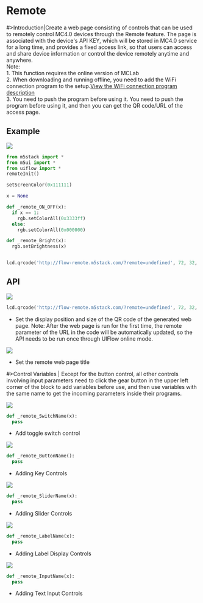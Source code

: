 # Remote

#>Introduction|Create a web page consisting of controls that can be used to remotely control MC4.0 devices through the Remote feature. The page is associated with the device's API KEY, which will be stored in MC4.0 service for a long time, and provides a fixed access link, so that users can access and share device information or control the device remotely anytime and anywhere. <br>Note:<br>1. This function requires the online version of MCLab<br>2. When downloading and running offline, you need to add the WiFi connection program to the setup.[View the WiFi connection program description](/en/MCLab/blockly/hardwares/network)<br>3. You need to push the program before using it. You need to push the program before using it, and then you can get the QR code/URL of the access page.


## Example

<img class="blockly_svg" src="https://m5stack.oss-cn-shenzhen.aliyuncs.com/resource/docs/static/assets/img/uiflow/blockly/advanced/remote/uiflow_block_remote_example.svg">


```python
from m5stack import *
from m5ui import *
from uiflow import *
remoteInit()

setScreenColor(0x111111)

x = None

def _remote_ON_OFF(x):
  if x == 1:
    rgb.setColorAll(0x3333ff)
  else:
    rgb.setColorAll(0x000000)

def _remote_Bright(x):
  rgb.setBrightness(x)


lcd.qrcode('http://flow-remote.m5stack.com/?remote=undefined', 72, 32, 176)
```


## API


<img class="blockly_svg" src="https://m5stack.oss-cn-shenzhen.aliyuncs.com/resource/docs/static/assets/img/uiflow/blockly/advanced/remote/uiflow_block_remote_set_qrcode.svg">

```python
lcd.qrcode('http://flow-remote.m5stack.com/?remote=undefined', 72, 32, 176)
```

- Set the display position and size of the QR code of the generated web page. Note: After the web page is run for the first time, the remote parameter of the URL in the code will be automatically updated, so the API needs to be run once through UIFlow online mode.

<img class="blockly_svg" src="https://m5stack.oss-cn-shenzhen.aliyuncs.com/resource/docs/static/assets/img/uiflow/blockly/advanced/remote/uiflow_block_remote_set_title.svg">

- Set the remote web page title

#>Control Variables | Except for the button control, all other controls involving input parameters need to click the gear button in the upper left corner of the block to add variables before use, and then use variables with the same name to get the incoming parameters inside their programs.

<img class="blockly_svg" src="https://m5stack.oss-cn-shenzhen.aliyuncs.com/resource/docs/static/assets/img/uiflow/blockly/advanced/remote/uiflow_block_remote_add_switch.svg">

```python
def _remote_SwitchName(x):
  pass
```

- Add toggle switch control

<img class="blockly_svg" src="https://m5stack.oss-cn-shenzhen.aliyuncs.com/resource/docs/static/assets/img/uiflow/blockly/advanced/remote/uiflow_block_remote_add_button.svg">

```python
def _remote_ButtonName():
  pass
```

- Adding Key Controls

<img class="blockly_svg" src="https://m5stack.oss-cn-shenzhen.aliyuncs.com/resource/docs/static/assets/img/uiflow/blockly/advanced/remote/uiflow_block_remote_add_slider.svg">

```python
def _remote_SliderName(x):
  pass
```

- Adding Slider Controls

<img class="blockly_svg" src="https://m5stack.oss-cn-shenzhen.aliyuncs.com/resource/docs/static/assets/img/uiflow/blockly/advanced/remote/uiflow_block_remote_add_label.svg">

```python
def _remote_LabelName(x):
  pass
```

- Adding Label Display Controls

<img class="blockly_svg" src="https://m5stack.oss-cn-shenzhen.aliyuncs.com/resource/docs/static/assets/img/uiflow/blockly/advanced/remote/uiflow_block_remote_add_input.svg">

```python
def _remote_InputName(x):
  pass
```

- Adding Text Input Controls

